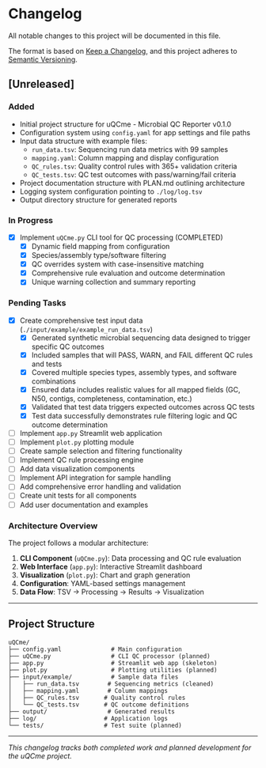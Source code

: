 # Changelog

All notable changes to this project will be documented in this file.

The format is based on [Keep a Changelog](https://keepachangelog.com/en/1.0.0/),
and this project adheres to [Semantic Versioning](https://semver.org/spec/v2.0.0.html).

## [Unreleased]

### Added

- Initial project structure for uQCme - Microbial QC Reporter v0.1.0
- Configuration system using `config.yaml` for app settings and file paths
- Input data structure with example files:
  - `run_data.tsv`: Sequencing run data metrics with 99 samples
  - `mapping.yaml`: Column mapping and display configuration
  - `QC_rules.tsv`: Quality control rules with 365+ validation criteria
  - `QC_tests.tsv`: QC test outcomes with pass/warning/fail criteria
- Project documentation structure with PLAN.md outlining architecture
- Logging system configuration pointing to `./log/log.tsv`
- Output directory structure for generated reports

### In Progress

- [x] Implement `uQCme.py` CLI tool for QC processing (COMPLETED)
  - [x] Dynamic field mapping from configuration
  - [x] Species/assembly type/software filtering
  - [x] QC overrides system with case-insensitive matching
  - [x] Comprehensive rule evaluation and outcome determination
  - [x] Unique warning collection and summary reporting

### Pending Tasks

- [x] Create comprehensive test input data (`./input/example/example_run_data.tsv`)
  - [x] Generated synthetic microbial sequencing data designed to trigger specific QC outcomes
  - [x] Included samples that will PASS, WARN, and FAIL different QC rules and tests
  - [x] Covered multiple species types, assembly types, and software combinations
  - [x] Ensured data includes realistic values for all mapped fields (GC, N50, contigs, completeness, contamination, etc.)
  - [x] Validated that test data triggers expected outcomes across QC tests
  - [x] Test data successfully demonstrates rule filtering logic and QC outcome determination
- [ ] Implement `app.py` Streamlit web application
- [ ] Implement `plot.py` plotting module
- [ ] Create sample selection and filtering functionality
- [ ] Implement QC rule processing engine
- [ ] Add data visualization components
- [ ] Implement API integration for sample handling
- [ ] Add comprehensive error handling and validation
- [ ] Create unit tests for all components
- [ ] Add user documentation and examples

### Architecture Overview

The project follows a modular architecture:

1. **CLI Component** (`uQCme.py`): Data processing and QC rule evaluation
2. **Web Interface** (`app.py`): Interactive Streamlit dashboard
3. **Visualization** (`plot.py`): Chart and graph generation
4. **Configuration**: YAML-based settings management
5. **Data Flow**: TSV → Processing → Results → Visualization

---

## Project Structure

```text
uQCme/
├── config.yaml              # Main configuration
├── uQCme.py                 # CLI QC processor (planned)
├── app.py                   # Streamlit web app (skeleton)
├── plot.py                  # Plotting utilities (planned)
├── input/example/           # Sample data files
│   ├── run_data.tsv        # Sequencing metrics (cleaned)
│   ├── mapping.yaml        # Column mappings
│   ├── QC_rules.tsv       # Quality control rules
│   └── QC_tests.tsv       # QC outcome definitions
├── output/                 # Generated results
├── log/                   # Application logs
└── tests/                 # Test suite (planned)
```

---

*This changelog tracks both completed work and planned development for the uQCme project.*
